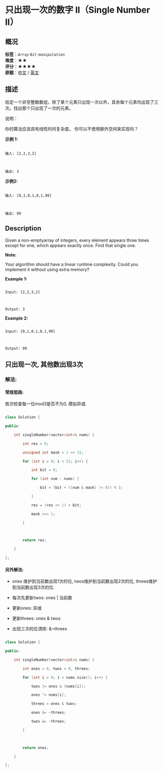 # 只出现一次的数字 II（Single Number II）
## 概况
**标签**：*`Array`*  *`Bit-manipulation`*<br>
**难度**：★★<br>
**评分**：★★★★<br>
**原题**：[中文](https://leetcode-cn.com/problems/single-number-ii) / [英文](https://leetcode.com/problems/single-number-ii)
## 描述

给定一个非空整数数组，除了某个元素只出现一次以外，其余每个元素均出现了三次。找出那个只出现了一次的元素。



说明：



你的算法应该具有线性时间复杂度。 你可以不使用额外空间来实现吗？



**示例 1:**

```

输入: [2,2,3,2]



输出: 3

```





**示例2:**

```

输入: [0,1,0,1,0,1,99]



输出: 99

```



## Description

Given a non-emptyarray of integers, every element appears three times except for one, which appears exactly once. Find that single one.



**Note:**





Your algorithm should have a linear runtime complexity. Could you implement it without using extra memory?



**Example 1:**

```

Input: [2,2,3,2]



Output: 3

```





**Example 2:**

```

Input: [0,1,0,1,0,1,99]



Output: 99

```





## 只出现一次, 其他数出现3次

### 解法:



#### 常规思路:

依次检查每一位mod3是否不为0, 模拟异或.

```c++

class Solution {

public:

    int singleNumber(vector<int>& nums) {

        int res = 0;

        unsigned int mask = 1 << 31;

        for (int i = 0; i < 32; i++) {

            int bit = 0;

            for (int num : nums) {

                bit = (bit + ((num & mask) != 0)) % 3;

            }

            res = (res << 1) + bit;

            mask >>= 1;

        }

        

        return res;

    }

};

```



#### 另外解法:

- ones 维护到当前数出现1次的位, twos维护到当前数出现2次的位, threes维护到当前数出现3次的位.

- 每次先更新twos: ones | 当前数

- 更新ones: 异或

- 更新threes: ones & twos

- 出现三次的位清除: &~threes



```c++

class Solution {

public:

    int singleNumber(vector<int>& nums) {

        int ones = 0, twos = 0, threes;

        for (int i = 0; i < nums.size(); i++) {

            twos |= ones & (nums[i]);

            ones ^= nums[i];

            threes = ones & twos;

            ones &= ~threes;

            twos &= ~threes;

        }

        

        return ones;

    }

};

```